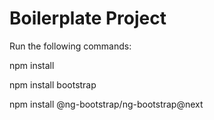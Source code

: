 # Boilerplate Project

Run the following commands:

npm install 
  
npm install bootstrap

npm install @ng-bootstrap/ng-bootstrap@next

